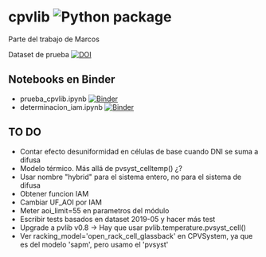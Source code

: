 # cpvlib ![Python package](https://github.com/isi-ies-group/cpvlib/workflows/Python%20package/badge.svg)
Parte del trabajo de Marcos

Dataset de prueba [![DOI](https://zenodo.org/badge/DOI/10.5281/zenodo.3346823.svg)](https://doi.org/10.5281/zenodo.3346823)

## Notebooks en Binder
* prueba_cpvlib.ipynb [![Binder](https://mybinder.org/badge_logo.svg)](https://mybinder.org/v2/gh/isi-ies-group/cpvlib/master?urlpath=lab?filepath=prueba_cpvlib.ipynb)
* determinacion_iam.ipynb [![Binder](https://mybinder.org/badge_logo.svg)](https://mybinder.org/v2/gh/isi-ies-group/cpvlib/master?urlpath=lab?filepath=determinacion_iam.ipynb)

## TO DO
* Contar efecto desuniformidad en células de base cuando DNI se suma a difusa
* Modelo térmico. Más allá de pvsyst_celltemp() ¿?
* Usar nombre "hybrid" para el sistema entero, no para el sistema de difusa
* Obtener funcion IAM
* Cambiar UF_AOI por IAM
* Meter aoi_limit=55 en parametros del módulo
* Escribir tests basados en dataset 2019-05 y hacer más test
* Upgrade a pvlib v0.8 -> Hay que usar pvlib.temperature.pvsyst_cell()
* Ver racking_model='open_rack_cell_glassback' en CPVSystem, ya que es del modelo 'sapm', pero usamo el 'pvsyst'
